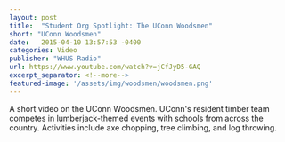 ```yaml
---
layout: post
title:  "Student Org Spotlight: The UConn Woodsmen"
short: "UConn Woodsmen"
date:   2015-04-10 13:57:53 -0400
categories: Video
publisher: "WHUS Radio"
url: https://www.youtube.com/watch?v=jCfJyD5-GAQ
excerpt_separator: <!--more-->
featured-image: '/assets/img/woodsmen/woodsmen.png'
---
```


A short video on the UConn Woodsmen. UConn's resident timber team competes in lumberjack-themed events with schools from across the country. Activities include axe chopping, tree climbing, and log throwing.
